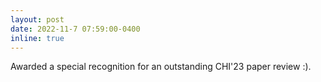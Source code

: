 ```yaml
---
layout: post
date: 2022-11-7 07:59:00-0400
inline: true
---
```


Awarded a special recognition for an outstanding CHI'23 paper review :).
